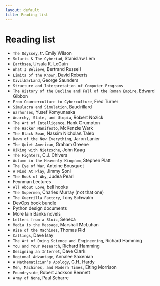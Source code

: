 ```yaml
---
layout: default
title: Reading list
---
```

# Reading list

- `The Odyssey`, tr. Emily Wilson
- `Solaris & The Cyberiad`, Stanislaw Lem
- `Earthsea`, Ursula K. LeGuin
- `What I Believe`, Bertrand Russell
- `Limits of the Known`, David Roberts
- `CivilWarLand`, George Saunders
- `Structure and Interpretation of Computer Programs`
- `The History of the Decline and Fall of the Roman Empire`, Edward Gibbon
- `From Counterculture to Cyberculture`, Fred Turner
- `Simulacra and Simulation`, Baudrillard
- `Warhorses`, Yusef Komyunaaka
- `Anarchy, State, and Utopia`, Robert Nozick
- `The Art of Intelligence`, Hank Crumpton
- `The Hacker Manifesto`, McKenzie Wark
- `The Black Swan`, Nassim Nicholas Taleb
- `Dawn of the New Everything`, Jaron Lanier
- `The Quiet American`, Graham Greene
- `Hiking with Nietzsche`, John Kaag
- `The Fighters`, C.J. Chivers
- `Autumn in the Heavenly Kingdom`, Stephen Platt
- `The Eye of War`, Antoine Bousquet
- `A Mind At Play`, Jimmy Soni
- `The Book of Why`, Judea Pearl
- Feynman Lectures
- `All About Love`, bell hooks
- `The Supermen`, Charles Murray (not that one)
- `The Guerrilla Factory`, Tony Schwalm
- DevOps book bundle
- Python design documents
- More Iain Banks novels
- `Letters from a Stoic`, Seneca
- `Media is the Message`, Marshall McLuhan
- `Rise of the Machines`, Thomas Rid
- `Callings`, Dave Isay
- `The Art of Doing Science and Engineering`, Richard Hamming
- `You and Your Research`, Richard Hamming
- `Designing an Internet`, Dave Clark
- `Regional Advantage`, Annalee Saxenian
- `A Mathematician’s Apology`, G.H. Hardy
- `Men, Machines, and Modern Times`, Elting Morrison
- `Foundryside`, Robert Jackson Bennett
- `Army of None`, Paul Scharre
